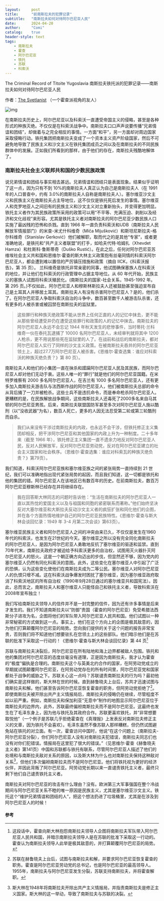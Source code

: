 ```yaml
---
layout:     post
title:      "前南斯拉夫的犯罪记录"
subtitle:   "南斯拉夫如何对待阿尔巴尼亚人民"
date:       2024-04-20
author:     "Comi"
catalog:    true
header-style: text
tags:
    - 南斯拉夫
    - 霍查
    - 阿尔巴尼亚
    - 铁托
    - 苏联
    - 科索沃
---
```


The Criminal Record of Titoite Yugoslavia
南斯拉夫铁托派的犯罪记录——南斯拉夫如何对待阿尔巴尼亚人民

作者：[The Svetlanist](https://svetlanist17.medium.com/) （一个霍查派视角的友人）

![img](https://comedia.noblogs.org/files/2024/08/fm1.webp)

在南斯拉夫历史上，阿尔巴尼亚以及科索沃一直遭受帝国主义的侵略，甚至是各种形式的种族灭绝。不仅仅是在科索沃战争中。南斯拉夫口口声声说要传播“兄弟情谊和团结”，却做着与之完全相反的事情。一方面“和平”，另一方面却对周边国家采取侵略行动。铁托集团把南斯拉夫变成了一个资本主义资产阶级国家，然后不可避免地导致了民族主义和沙文主义在铁托集团成员之间以及在南斯拉夫的不同民族群体中的发展。正如我们所看到的那样，由于他们的存在，南斯拉夫残酷地解体了。

### 南斯拉夫社会主义联邦共和国的少数民族政策

说兄弟情谊和团结与事实相去甚远。兄弟情谊和团结只是表面现象。结果似乎证明了这一点，因为只有不到 10%的南斯拉夫人真正认为自己是南斯拉夫人（在 1991 年的人口普查中，约有 3.0%的南斯拉夫人自称是南斯拉夫人）。塞尔维亚沙文主义和民族主义在南斯拉夫占主导地位，这不仅仅是铁托死后发生的事情。塞尔维亚人和克罗地亚人之间旧有的民族主义和沙文主义对立重新抬头，并变得更加明显。铁托主义者作为其民族政策所采用的政策可以用“不平等、充满压迫、剥削以及经济和文化歧视”来形容。尤其是铁托主义者对南斯拉夫的阿尔巴尼亚少数民族人口实施了最凶残的恐怖和杀戮。直到 1966 年一直负责科索沃和UDB（南斯拉夫人民解放军情报部门）的米查-米尤什科维奇（Miča Mijušković）和斯坦尼斯拉夫-格尔科维奇（Stanislav Gerković）他们被解职，取而代之的是其他“专家”，或者更准确地说，是铁托和“共产主义者联盟”的打手，如哈夫代特·哈姆扎（Xhevdet Hamza）和杜斯科·鲁斯蒂奇（Duško Rustić）。在此之后，任何对阿尔巴尼亚苏维埃社会主义共和国和恩维尔·霍查的斯大林主义政策抱有丝毫同情的科索沃阿尔巴尼亚人，都会遭到难以置信的严厉镇压措施和政策（摘自 IICK，《科索沃报告》，第 35 页）。 兰科维奇是铁托非常亲密的同事，他试图确保塞族人在科索沃的地位，并让他们在科索沃的行政管理中占据主导地位。从 60 年代开始，民族主义的塞族人试图将科索沃殖民化。(南斯拉夫的国家-社会关系，1945-1992 年。第 295 页。)不仅如此，阿尔巴尼亚人和穆斯林斯拉夫人还被鼓励甚至强迫宣布自己是土耳其人并移居土耳其。南斯拉夫人有没有杀害阿尔巴尼亚人？是的，他们杀了。在阿尔巴尼亚人争取科索沃自治的斗争中，数百甚至数千人被游击队杀害，还有更多的人被杀害或被囚禁在南斯拉夫的监狱里。

> 这些罪行和种族灭绝政策不能从世界上任何正直的人的记忆中抹去，更不能从那些曾经遭受并仍在遭受这些罪行和政策的人的记忆中抹去。南斯拉夫的阿尔巴尼亚人永远不会忘记 1944 年秋天发生的悲惨事件，当时蒂托·兰科维奇一伙在泰托瓦逮捕了 10000 名阿尔巴尼亚人，未经审判就将其中 1200 人枪杀，更不用说那些死在监狱里的人了。在战前和战后的南斯拉夫，都对阿尔巴尼亚人实行了同样的沙文主义政策。在被南斯拉夫吞并的阿尔巴尼亚领土上，超过27.7万阿尔巴尼亚人被杀害。《恩维尔·霍查选集：谁应对科索沃的种族灭绝负责？》第 80 页）。

南斯拉夫人和他们的小集团一直在抹杀和蹂躏阿尔巴尼亚人民及其民族，而阿尔巴尼亚人却对他们无动于衷。这些人唯一的“罪行”就是他们的阿尔巴尼亚国籍。在米特罗维察有 2000 多名阿尔巴尼亚人，在吉兰有 1000 多名阿尔巴尼亚人，还有更多加入南斯拉夫游击队与法西斯作战的阿尔巴尼亚人，他们被南斯拉夫总部的命令从背后捅了一刀并被枪杀。这些士兵不是违抗命令，而是奉命枪杀阿尔巴尼亚人。更糟糕的是，在民族解放战争期间，这些南斯拉夫人还毒死了2000多名来自马其顿的阿尔巴尼亚男孩。后来，南斯拉夫联盟国防军甚至多次对阿尔巴尼亚人施以酷刑（以“没收武器”为名），数百人死亡，更多的人因无法忍受第二轮或第三轮酷刑而自杀。

> 我们从来没有干涉过南斯拉夫的内政，也永远不会干涉，但铁托修正主义集团却相反，把干涉阿尔巴尼亚和其他国家的内政上升为一种制度。二十多年来（截至 1966 年），铁托修正主义集团一直不遗余力地反对阿尔巴尼亚人民，反对人民解放军，反对阿尔巴尼亚劳动党，反对在阿尔巴尼亚建立的社会主义国家和社会秩序。（恩维尔·霍查选集：谁应对科索瓦的种族灭绝负责？》第79页）。

我们知道，科索沃阿尔巴尼亚族和塞尔维亚族之间的紧张局势一直持续到 21 世纪，我们可以准确地指出现代紧张局势的起因，而且我们知道，这一切都是铁托和他的集团的错。阿尔巴尼亚人在该地区已有数百年的历史。在前南斯拉夫，数百万阿尔巴尼亚穆斯林已经存在并将继续存在。

> 我在回答斯大林同志的问题时告诉他：“生活在南斯拉夫的阿尔巴尼亚人一直以其热忱的爱国主义以及与祖国和同胞的紧密联系而著称。”他们始终坚决反对大塞尔维亚和大斯拉夫反动沙文主义者的疯狂扩张和同化他们的企图，并在各个方面热情地维护自己的阿尔巴尼亚民族特性。《恩维尔·霍查与斯大林会谈回忆录：1949 年 3-4 月第二次会谈》第63页）。

塞尔维亚民族主义者和阿尔巴尼亚人之间的冲突由来已久，不仅仅是发生在1960年代的科索沃，也发生在21世纪的今天。塞尔维亚之所以没有完全同化南斯拉夫的阿尔巴尼亚人，是因为阿尔巴尼亚人勇敢地反抗了塞尔维亚的驱逐和监禁。直到70年代末，南斯拉夫政府才被迫给予科索沃更多的自治权，试图用灭火器扑灭阿尔巴尼亚人的怒火。这是一个朝正确方向迈出的步伐，但显然还不够，因为党内的塞尔维亚人仍然有同化科索沃的意图。此外，这些变化在塞尔维亚人中引起了广泛的恐惧，认为这些变化使他们在南斯拉夫成为二等公民。塞尔维亚人对阿尔巴尼亚人的仇恨只增不减。这在科索沃战争爆发时困扰了塞尔维亚，因为塞尔维亚政府取消了科索沃地区的所有自治权（1990年9月28日通过的塞尔维亚共和国宪法）。因此，总而言之，南斯拉夫人和塞尔维亚人只能怪自己和铁托主义者，导致科索沃在2008年宣布独立！

我们写给南斯拉夫领导人的信件并不是一封完整的信件，因为还有许多事情是后来才发生的。我们不知道南斯拉夫以“防御”贵国（霍查的阿尔巴尼亚）免受希腊法西斯分子进攻为名，企图将他们的军队带入阿尔巴尼亚人民共和国。他们试图以一种非常秘密的方式做到这一点。事实上，他们在这个方向上的企图是极其敌意的，因为他们打算颠覆阿尔巴尼亚的局势。您向我们提供的关于这个问题的报告非常宝贵，否则我们将不知道他们想要驻扎在您领土上的这些部队。他们暗示他们是在苏联的批准下采取这一行动的！《恩维尔·霍查与斯大林会谈回忆录》第 44 页[^1]

苏联与南斯拉夫决裂后，阿尔巴尼亚在所有陆地和海上边界都被敌人包围。铁托和他的集团对阿尔巴尼亚的态度丝毫没有道理，正是因为南斯拉夫，我才认为霍查的“极度”偏执是合理的。南斯拉夫这个与英美北约合作的国家，在阿劳动党成立的早期就试图颠覆阿尔巴尼亚，在阿劳动党存在的所有时间里，阿尔巴尼亚党和国家都处于战争的威胁之下。苏联关心这一点吗？苏联谴责南斯拉夫的行为吗？最初他们确实是这样做的，斯大林在世的时候。直到赫鲁晓夫上台后，苏共才迅速试图与南斯拉夫和解。他们甚至告诉阿尔巴尼亚恢复霍查的职务，但阿劳动党拒绝了[^2]。即使南斯拉夫被开除出共产主义情报局后，南斯拉夫的侵略仍在继续，尽管程度不如以前严重。例如，南斯拉夫和保加利亚“无意中”制作的地图显示阿尔巴尼亚位于南斯拉夫的边界内，此外，苏联最终偏袒南斯拉夫而不是阿尔巴尼亚。这最终也发生在了毛泽东身上，因为他与铁托及其政府合作。苏联更喜欢铁托，并“非常想要取悦他”（一个例子是苏联几乎拒绝霍查在《真理报》上发表反对南斯拉夫修正主义的文章，因为铁托不会喜欢）。毛泽东虽然不像苏联人那样糟糕，但仍然试图避免站在铁托的对立面。有一次，霍查访问中国时，他说“在这个问题上（南斯拉夫-阿尔巴尼亚分裂），你们阿尔巴尼亚人没有对南斯拉夫犯错误，南斯拉夫同志们也没有对你们犯错误。情报局在这里犯了很大的错误。”（见恩维尔·霍查《赫鲁晓夫主义者》第141页）中国和苏联都与铁托有联系，尽管阿尔巴尼亚人描述了他们的处境和与南斯拉夫敌对关系的原因，以及斯大林为什么也对南斯拉夫保持这种敌对关系[^3]，但他们多次偏袒南斯拉夫而不是阿尔巴尼亚。他们将铁托视为更好的经济伙伴，并因此背叛了阿尔巴尼亚。阿劳动党长期以来一直谴责铁托主义者，最终只剩下他们自己谴责铁托主义者。

南斯拉夫对阿尔巴尼亚的攻击有什么理由？没有。欧洲第三大军事强国在整个冷战期间与阿尔巴尼亚关系不睦的唯一原因是民族主义，尤其是塞尔维亚沙文主义。铁托这个“维护兄弟情谊和团结的人”，把这个想法扔进了垃圾桶里，尤其是在涉及到阿尔巴尼亚人的时候！

#### 参考

[^1]:这段话中，霍查向斯大林抱怨南斯拉夫领导人企图将南斯拉夫军队带入阿尔巴尼亚人民共和国，并暗示南斯拉夫领导人是在苏联的批准下采取这一行动的。霍查认为南斯拉夫领导人此举是极其敌意的，并打算颠覆阿尔巴尼亚的局势。

[^2]:苏联在赫鲁晓夫上台后，试图与南斯拉夫和解，并要求阿尔巴尼亚恢复霍查的职务。霍查是阿尔巴尼亚劳动党的总书记，也是阿尔巴尼亚的最高领导人。1955年，南斯拉夫与阿尔巴尼亚发生分裂，苏联支持南斯拉夫，并将霍查解职。
[^3]:斯大林在1948年将南斯拉夫开除出共产主义情报局，并指责南斯拉夫是修正主义国家。斯大林的这一举动，导致了南斯拉夫与苏联的决裂。